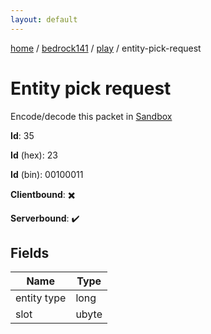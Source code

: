 ```yaml
---
layout: default
---
```


[home](/)  /  [bedrock141](/protocol/bedrock141)  /  [play](/protocol/bedrock141/play)  /  entity-pick-request

# Entity pick request

Encode/decode this packet in [Sandbox](../../../sandbox/bedrock141#play.entity_pick_request)

**Id**: 35

**Id** (hex): 23

**Id** (bin): 00100011

**Clientbound**: ✖️

**Serverbound**: ✔️

## Fields

Name | Type
---|---
entity type | long
slot | ubyte
